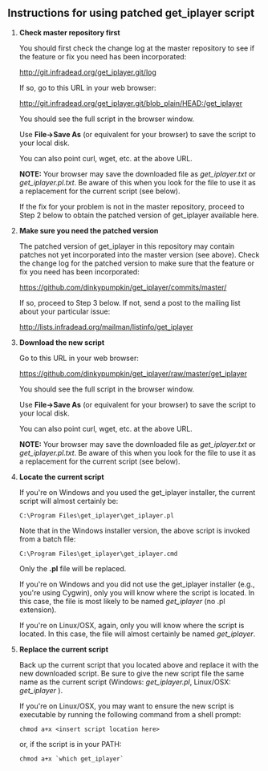 ## Instructions for using patched get_iplayer script

1. **Check master repository first**

    You should first check the change log at the master repository to see if the feature or fix you need has been incorporated:

    <http://git.infradead.org/get_iplayer.git/log>

    If so, go to this URL in your web browser:
    
    <http://git.infradead.org/get_iplayer.git/blob_plain/HEAD:/get_iplayer>

    You should see the full script in the browser window.
    
    Use **File->Save As** (or equivalent for your browser) to save the script to your local disk.
    
    You can also point curl, wget, etc. at the above URL.
    
    **NOTE:** Your browser may save the downloaded file as _get\_iplayer.txt_ or _get\_iplayer.pl.txt_.  Be aware of this when you look for the file to use it as a replacement for the current script (see below).

    If the fix for your problem is not in the master repository, proceed to Step 2 below to obtain the patched version of get_iplayer available here.

2. **Make sure you need the patched version**

    The patched version of get_iplayer in this repository may contain patches not yet incorporated into the master version (see above).  Check the change log for the patched version to make sure that the feature or fix you need has been incorporated:

    <https://github.com/dinkypumpkin/get_iplayer/commits/master/>

    If so, proceed to Step 3 below.  If not, send a post to the mailing list about your particular issue:

    <http://lists.infradead.org/mailman/listinfo/get_iplayer>

3. **Download the new script**
    
    Go to this URL in your web browser:
    
    <https://github.com/dinkypumpkin/get_iplayer/raw/master/get_iplayer>

    You should see the full script in the browser window.
    
    Use **File->Save As** (or equivalent for your browser) to save the script to your local disk.
    
    You can also point curl, wget, etc. at the above URL.
    
    **NOTE:** Your browser may save the downloaded file as _get\_iplayer.txt_ or _get\_iplayer.pl.txt_.  Be aware of this when you look for the file to use it as a replacement for the current script (see below).

4. **Locate the current script**
   
    If you're on Windows and you used the get\_iplayer installer, the current script will almost certainly be:
    
    `C:\Program Files\get_iplayer\get_iplayer.pl`
    
    Note that in the Windows installer version, the above script is invoked from a batch file:
    
    `C:\Program Files\get_iplayer\get_iplayer.cmd`
    
    Only the **.pl** file will be replaced.
    
    If you're on Windows and you did not use the get\_iplayer installer (e.g., you're using Cygwin), only you will know where the script is located.  In this case, the file is most likely to be named _get\_iplayer_ (no .pl extension).
    
    If you're on Linux/OSX, again, only you will know where the script is located.  In this case, the file will almost certainly be named _get\_iplayer_.
    
5. **Replace the current script**
    
    Back up the current script that you located above and replace it with the new downloaded script.  Be sure to give the new script file the same name as the current script (Windows:  _get\_iplayer.pl_, Linux/OSX:  _get\_iplayer_ ).
    
    If you're on Linux/OSX, you may want to ensure the new script is executable by running the following command from a shell prompt:
    
    `chmod a+x <insert script location here>`
    
    or, if the script is in your PATH:
    
    ``chmod a+x `which get_iplayer` ``
